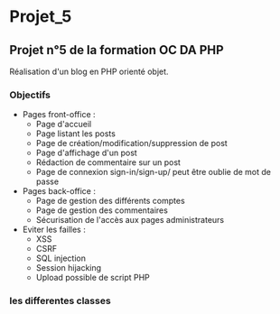 # Projet_5 <br/>
## Projet n°5 de la formation OC DA PHP <br/>
Réalisation d'un blog en PHP orienté objet. <br/>
### Objectifs
* Pages front-office :
	* Page d'accueil
	* Page listant les posts
	* Page de création/modification/suppression de post
	* Page d'affichage d'un post
	* Rédaction de commentaire sur un post
	* Page de connexion sign-in/sign-up/ peut être oublie de mot de passe
* Pages back-office :
	* Page de gestion des différents comptes
	* Page de gestion des commentaires
	* Sécurisation de l'accès aux pages administrateurs
* Eviter les failles :
	* XSS
	* CSRF
	* SQL injection
	* Session hijacking
	* Upload possible de script PHP
### les differentes classes